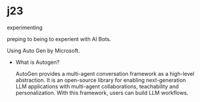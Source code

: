 # j23
experimenting

preping to being to experient with AI Bots.

Using Auto Gen by Microsoft.

* What is Autogen?  

    AutoGen provides a multi-agent conversation framework as a high-level abstraction. It is an open-source library for enabling next-generation LLM applications with multi-agent collaborations, teachability and personalization. With this framework, users can build LLM workflows.

